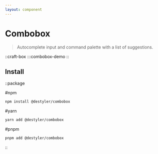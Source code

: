 ```yaml
---
layout: component
---
```


# Combobox

> Autocomplete input and command palette with a list of suggestions.

::craft-box
:::combobox-demo
::

## Install

::package

#npm
```bash
npm install @destyler/combobox
```

#yarn
```bash
yarn add @destyler/combobox
```

#pnpm
```bash
pnpm add @destyler/combobox
```

::
